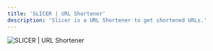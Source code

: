 ```yaml
---
title: 'SLICER | URL Shortener'
description: 'Slicer is a URL Shortener to get shortened URLs.'
---
```


![SLICER | URL Shortener](https://user-images.githubusercontent.com/57914492/113178875-b156d500-9257-11eb-93fe-f16f8454d14e.PNG)
